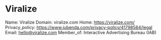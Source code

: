
# Viralize

Name: Viralize
Domain: viralize.com
Home: https://viralize.com/
Privacy_policy: https://www.iubenda.com/privacy-policy/41798584/legal
Email: hello@viralize.com
Member_of: Interactive Advertising Bureau (IAB)
